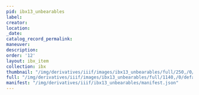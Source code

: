 ```yaml
---
pid: ibx13_unbearables
label:
creator:
location:
_date:
catalog_record_permalink:
maneuver:
description:
order: '12'
layout: ibx_item
collection: ibx
thumbnail: "/img/derivatives/iiif/images/ibx13_unbearables/full/250,/0/default.jpg"
full: "/img/derivatives/iiif/images/ibx13_unbearables/full/1140,/0/default.jpg"
manifest: "/img/derivatives/iiif/ibx13_unbearables/manifest.json"
---
```

